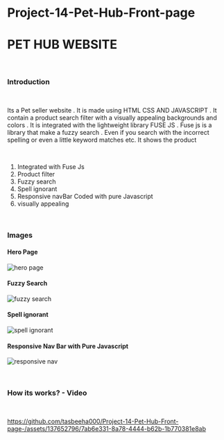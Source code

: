 # Project-14-Pet-Hub-Front-page
<h1>PET HUB WEBSITE</h1>
<br>
<h3>Introduction</h3>
<br>
<p>Its a Pet seller website . It is made using HTML CSS AND JAVASCRIPT . It contain a product search filter with a visually appealing backgrounds and colors . It is integrated with the lightweight library FUSE JS . Fuse js is a library that make a fuzzy search . Even if you search with the incorrect spelling or even a little keyword matches etc. It shows the product</p>
<br>
  <ol>
        <li>Integrated with Fuse Js </li>
        <li>Product filter</li>
        <li>Fuzzy search</li>
        <li>Spell ignorant</li>
         <li>Responsive navBar Coded with pure Javascript </li>
     <li>visually appealing</li>
    </ol>
    <br>
    <h3>Images</h3>
      <h4>Hero Page</h4>



![hero page](https://github.com/tasbeeha000/Project-14-Pet-Hub-Front-page-/assets/137652796/819066b0-81b2-4b77-9521-7708887c03d5)
<br>
 <h4>Fuzzy Search</h4>

![fuzzy search](https://github.com/tasbeeha000/Project-14-Pet-Hub-Front-page-/assets/137652796/7e372bc3-2037-44fa-896e-5946d27a5186)
<br>
 <h4>Spell ignorant</h4>

![spell ignorant](https://github.com/tasbeeha000/Project-14-Pet-Hub-Front-page-/assets/137652796/01a0f56c-8256-403f-b391-102d21519b6a)
<br>
 <h4>Responsive Nav Bar with Pure Javascript</h4>

![responsive nav](https://github.com/tasbeeha000/Project-14-Pet-Hub-Front-page-/assets/137652796/492ec6d4-1e39-46cd-9bf5-4108ff5d7433)

<br>
<h3>How its works? - Video</h3>
<br>


https://github.com/tasbeeha000/Project-14-Pet-Hub-Front-page-/assets/137652796/7ab6e331-8a78-4444-b62b-1b770381e8ab



